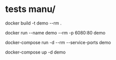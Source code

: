 # tests manu/
docker build -t demo --rm .

docker run --name demo --rm -p 6080:80 demo

docker-compose run -d --rm --service-ports demo

docker-compose up -d demo
